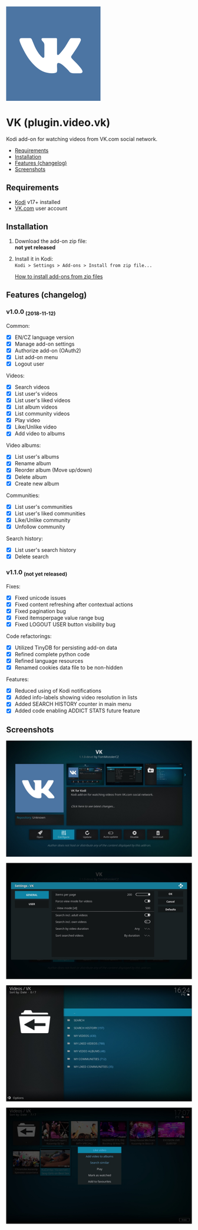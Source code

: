 ![Icon](resources/icon.png)

# VK (plugin.video.vk)

Kodi add-on for watching videos from VK.com social network.

- [Requirements](#requirements)
- [Installation](#installation)
- [Features (changelog)](#features-changelog)
- [Screenshots](#screenshots)

## Requirements

- [Kodi](https://kodi.tv) v17+ installed
- [VK.com](https://vk.com) user account

## Installation

1. Download the add-on zip file:<br>
    **not yet released**
    <!--[plugin.video.vk-1.1.0.zip](https://github.com/tommistolercz/plugin.video.vk/releases/download/v1.1.0/plugin.video.vk-1.1.0.zip)-->
    
2. Install it in Kodi:<br>
    `Kodi > Settings > Add-ons > Install from zip file...`

    [How to install add-ons from zip files](https://kodi.wiki/view/HOW-TO:Install_add-ons_from_zip_files)

## Features (changelog)

### v1.0.0 <sub>(2018-11-12)</sub>

Common:
- [x] EN/CZ language version
- [x] Manage add-on settings
- [x] Authorize add-on (OAuth2)
- [x] List add-on menu
- [x] Logout user

Videos:
- [x] Search videos
- [x] List user's videos
- [x] List user's liked videos
- [x] List album videos
- [x] List community videos
- [x] Play video
- [x] Like/Unlike video
- [x] Add video to albums

Video albums:
- [x] List user's albums
- [x] Rename album
- [x] Reorder album (Move up/down)
- [x] Delete album
- [x] Create new album

Communities:
- [x] List user's communities
- [x] List user's liked communities
- [x] Like/Unlike community
- [x] Unfollow community

Search history:
- [x] List user's search history
- [x] Delete search

### v1.1.0 <sub>(not yet released)</sub>

Fixes:
- [x] Fixed unicode issues
- [x] Fixed content refreshing after contextual actions
- [x] Fixed pagination bug
- [x] Fixed itemsperpage value range bug
- [x] Fixed LOGOUT USER button visibility bug 

Code refactorings:
- [x] Utilized TinyDB for persisting add-on data
- [x] Refined complete python code
- [x] Refined language resources
- [x] Renamed cookies data file to be non-hidden

Features:
- [x] Reduced using of Kodi notifications
- [x] Added info-labels showing video resolution in lists
- [x] Added SEARCH HISTORY counter in main menu
- [x] Added code enabling ADDICT STATS future feature

## Screenshots

![Screenshot 1](resources/media/screenshot1.jpg)

![Screenshot 2](resources/media/screenshot2.jpg)

![Screenshot 3](resources/media/screenshot3.jpg)

![Screenshot 4](resources/media/screenshot4.jpg)
